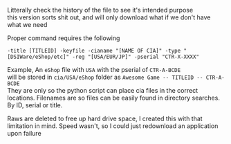 Litterally check the history of the file to see it's intended purpose  
this version sorts shit out, and will only download what if we don't have what we need

Proper command requires the following

```-title [TITLEID] -keyfile -cianame "[NAME OF CIA]" -type "[DSIWare/eShop/etc]" -reg "[USA/EUR/JP]" -pserial "CTR-X-XXXX"```

Example, An ```eShop``` file with ```USA``` with the pserial of ```CTR-A-BCDE```  
will be stored in ```cia/USA/eShop``` folder as ```Awesome Game -- TITLEID -- CTR-A-BCDE```  
They are only so the python script can place cia files in the correct locations.
Filenames are so files can be easily found in directory searches. By ID, serial or title.

Raws are deleted to free up hard drive space, I created this with that limitation in mind. Speed wasn't, so I could just redownload an application upon failure
